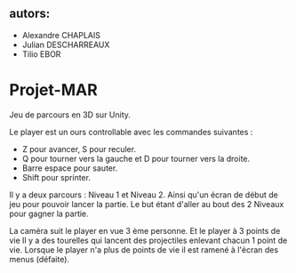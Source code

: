 ## autors:
- Alexandre CHAPLAIS
- Julian DESCHARREAUX
- Tilio EBOR

# Projet-MAR

Jeu de parcours en 3D sur Unity.

Le player est un ours controllable avec les commandes suivantes :
- Z pour avancer, S pour reculer.
- Q pour tourner vers la gauche et D pour tourner vers la droite.
- Barre espace pour sauter.
- Shift pour sprinter.

Il y a deux parcours : Niveau 1 et Niveau 2. Ainsi qu'un écran de début de jeu pour pouvoir lancer la partie.
Le but étant d'aller au bout des 2 Niveaux pour gagner la partie.

La caméra suit le player en vue 3 ème personne. Et le player à 3 points de vie 
Il y a des tourelles qui lancent des projectiles enlevant chacun 1 point de vie.
Lorsque le player n'a plus de points de vie il est ramené à l'écran des menus (défaite).
